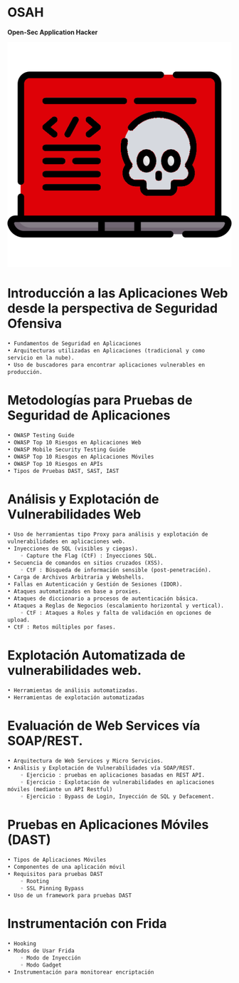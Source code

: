 # OSAH

**Open-Sec Application Hacker**

![Image of OSAH](https://github.com/Open-Sec/OSAH/raw/gh-pages/osah.png)

# Introducción a las Aplicaciones Web desde la perspectiva de Seguridad Ofensiva
    • Fundamentos de Seguridad en Aplicaciones
    • Arquitecturas utilizadas en Aplicaciones (tradicional y como servicio en la nube).
    • Uso de buscadores para encontrar aplicaciones vulnerables en producción.
# Metodologías para Pruebas de Seguridad de Aplicaciones
    • OWASP Testing Guide
    • OWASP Top 10 Riesgos en Aplicaciones Web
    • OWASP Mobile Security Testing Guide
    • OWASP Top 10 Riesgos en Aplicaciones Móviles
    • OWASP Top 10 Riesgos en APIs
    • Tipos de Pruebas DAST, SAST, IAST
# Análisis y Explotación de Vulnerabilidades Web
    • Uso de herramientas tipo Proxy para análisis y explotación de vulnerabilidades en aplicaciones web.
    • Inyecciones de SQL (visibles y ciegas).
        ◦ Capture the Flag (CtF) : Inyecciones SQL.
    • Secuencia de comandos en sitios cruzados (XSS).
        ◦ CtF : Búsqueda de información sensible (post-penetración).
    • Carga de Archivos Arbitraria y Webshells.
    • Fallas en Autenticación y Gestión de Sesiones (IDOR).
    • Ataques automatizados en base a proxies.
    • Ataques de diccionario a procesos de autenticación básica.
    • Ataques a Reglas de Negocios (escalamiento horizontal y vertical).
        ◦ CtF : Ataques a Roles y falta de validación en opciones de upload.
    • CtF : Retos múltiples por fases.
# Explotación Automatizada de vulnerabilidades web.
    • Herramientas de análisis automatizadas.
    • Herramientas de explotación automatizadas
# Evaluación de Web Services vía SOAP/REST.
    • Arquitectura de Web Services y Micro Servicios.
    • Análisis y Explotación de Vulnerabilidades vía SOAP/REST.
        ◦ Ejercicio : pruebas en aplicaciones basadas en REST API.
        ◦ Ejercicio : Explotación de vulnerabilidades en aplicaciones móviles (mediante un API Restful)
        ◦ Ejercicio : Bypass de Login, Inyección de SQL y Defacement.
# Pruebas en Aplicaciones Móviles (DAST)
    • Tipos de Aplicaciones Móviles
    • Componentes de una aplicación móvil
    • Requisitos para pruebas DAST
        ◦ Rooting
        ◦ SSL Pinning Bypass
    • Uso de un framework para pruebas DAST
# Instrumentación con Frida
    • Hooking
    • Modos de Usar Frida
        ◦ Modo de Inyección
        ◦ Modo Gadget
    • Instrumentación para monitorear encriptación
